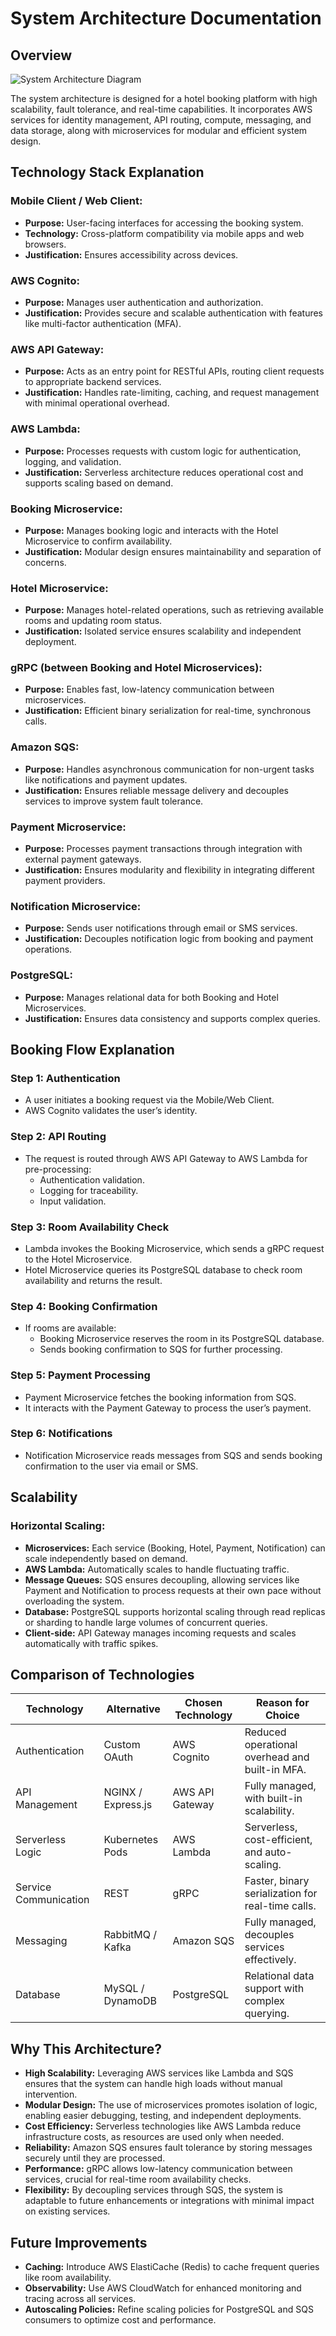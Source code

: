 # System Architecture Documentation

## Overview

![System Architecture Diagram](SA1.png)

The system architecture is designed for a hotel booking platform with high scalability, fault tolerance, and real-time capabilities. It incorporates AWS services for identity management, API routing, compute, messaging, and data storage, along with microservices for modular and efficient system design.

## Technology Stack Explanation

### Mobile Client / Web Client:

- **Purpose:** User-facing interfaces for accessing the booking system.
- **Technology:** Cross-platform compatibility via mobile apps and web browsers.
- **Justification:** Ensures accessibility across devices.

### AWS Cognito:

- **Purpose:** Manages user authentication and authorization.
- **Justification:** Provides secure and scalable authentication with features like multi-factor authentication (MFA).

### AWS API Gateway:

- **Purpose:** Acts as an entry point for RESTful APIs, routing client requests to appropriate backend services.
- **Justification:** Handles rate-limiting, caching, and request management with minimal operational overhead.

### AWS Lambda:

- **Purpose:** Processes requests with custom logic for authentication, logging, and validation.
- **Justification:** Serverless architecture reduces operational cost and supports scaling based on demand.

### Booking Microservice:

- **Purpose:** Manages booking logic and interacts with the Hotel Microservice to confirm availability.
- **Justification:** Modular design ensures maintainability and separation of concerns.

### Hotel Microservice:

- **Purpose:** Manages hotel-related operations, such as retrieving available rooms and updating room status.
- **Justification:** Isolated service ensures scalability and independent deployment.

### gRPC (between Booking and Hotel Microservices):

- **Purpose:** Enables fast, low-latency communication between microservices.
- **Justification:** Efficient binary serialization for real-time, synchronous calls.

### Amazon SQS:

- **Purpose:** Handles asynchronous communication for non-urgent tasks like notifications and payment updates.
- **Justification:** Ensures reliable message delivery and decouples services to improve system fault tolerance.

### Payment Microservice:

- **Purpose:** Processes payment transactions through integration with external payment gateways.
- **Justification:** Ensures modularity and flexibility in integrating different payment providers.

### Notification Microservice:

- **Purpose:** Sends user notifications through email or SMS services.
- **Justification:** Decouples notification logic from booking and payment operations.

### PostgreSQL:

- **Purpose:** Manages relational data for both Booking and Hotel Microservices.
- **Justification:** Ensures data consistency and supports complex queries.

## Booking Flow Explanation

### Step 1: Authentication

- A user initiates a booking request via the Mobile/Web Client.
- AWS Cognito validates the user’s identity.

### Step 2: API Routing

- The request is routed through AWS API Gateway to AWS Lambda for pre-processing:
  - Authentication validation.
  - Logging for traceability.
  - Input validation.

### Step 3: Room Availability Check

- Lambda invokes the Booking Microservice, which sends a gRPC request to the Hotel Microservice.
- Hotel Microservice queries its PostgreSQL database to check room availability and returns the result.

### Step 4: Booking Confirmation

- If rooms are available:
  - Booking Microservice reserves the room in its PostgreSQL database.
  - Sends booking confirmation to SQS for further processing.

### Step 5: Payment Processing

- Payment Microservice fetches the booking information from SQS.
- It interacts with the Payment Gateway to process the user’s payment.

### Step 6: Notifications

- Notification Microservice reads messages from SQS and sends booking confirmation to the user via email or SMS.

## Scalability

### Horizontal Scaling:

- **Microservices:** Each service (Booking, Hotel, Payment, Notification) can scale independently based on demand.
- **AWS Lambda:** Automatically scales to handle fluctuating traffic.
- **Message Queues:** SQS ensures decoupling, allowing services like Payment and Notification to process requests at their own pace without overloading the system.
- **Database:** PostgreSQL supports horizontal scaling through read replicas or sharding to handle large volumes of concurrent queries.
- **Client-side:** API Gateway manages incoming requests and scales automatically with traffic spikes.

## Comparison of Technologies

| Technology            | Alternative        | Chosen Technology | Reason for Choice                                 |
| --------------------- | ------------------ | ----------------- | ------------------------------------------------- |
| Authentication        | Custom OAuth       | AWS Cognito       | Reduced operational overhead and built-in MFA.    |
| API Management        | NGINX / Express.js | AWS API Gateway   | Fully managed, with built-in scalability.         |
| Serverless Logic      | Kubernetes Pods    | AWS Lambda        | Serverless, cost-efficient, and auto-scaling.     |
| Service Communication | REST               | gRPC              | Faster, binary serialization for real-time calls. |
| Messaging             | RabbitMQ / Kafka   | Amazon SQS        | Fully managed, decouples services effectively.    |
| Database              | MySQL / DynamoDB   | PostgreSQL        | Relational data support with complex querying.    |

## Why This Architecture?

- **High Scalability:** Leveraging AWS services like Lambda and SQS ensures that the system can handle high loads without manual intervention.
- **Modular Design:** The use of microservices promotes isolation of logic, enabling easier debugging, testing, and independent deployments.
- **Cost Efficiency:** Serverless technologies like AWS Lambda reduce infrastructure costs, as resources are used only when needed.
- **Reliability:** Amazon SQS ensures fault tolerance by storing messages securely until they are processed.
- **Performance:** gRPC allows low-latency communication between services, crucial for real-time room availability checks.
- **Flexibility:** By decoupling services through SQS, the system is adaptable to future enhancements or integrations with minimal impact on existing services.

## Future Improvements

- **Caching:** Introduce AWS ElastiCache (Redis) to cache frequent queries like room availability.
- **Observability:** Use AWS CloudWatch for enhanced monitoring and tracing across all services.
- **Autoscaling Policies:** Refine scaling policies for PostgreSQL and SQS consumers to optimize cost and performance.
